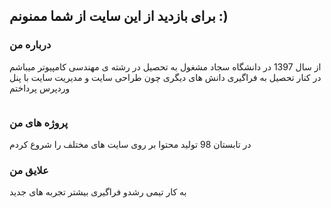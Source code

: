 ## برای بازدید از این سایت از شما ممنونم :)



### درباره من 
از سال 1397 در دانشگاه سجاد مشغول به تحصیل در رشته ی مهندسی کامپیوتر میباشم
در  کنار تحصیل به فراگیری دانش های دیگری چون طراحی سایت و مدیریت سایت با پنل وردپرس پرداختم

<i><img src="Desktop/download.jfif" alt=""></i>
### پروژه های من
در تابستان 98 تولید محتوا بر روی سایت های مختلف را شروع کردم

### علایق من
به کار تیمی 
رشدو فراگیری بیشتر
تجربه های جدید
